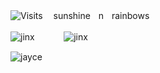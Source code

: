 ![Visits](https://img.shields.io/badge/^.^-6969-8469c3) ㅤsunshineㅤnㅤrainbows

![jinx](https://64.media.tumblr.com/c7505553deb7d17b7d65ab60b73880ae/94d997079060c6fc-c4/s100x200/64edb3a41d8622e5e163407a700614dfdb6e81a0.gifv)ㅤ ㅤ ㅤ![jinx](https://64.media.tumblr.com/5319398d803723eaa87b03ebc7d59057/ef52e834644ced43-3a/s250x400/86f5c0f8b05d2caabb16c35a7ed13f81f3f1f170.gifv)

![jayce](https://i.postimg.cc/cJ0kwtH7/wwwwwwwww.jpg)

